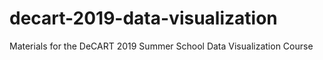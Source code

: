 # decart-2019-data-visualization
Materials for the DeCART 2019 Summer School Data Visualization Course
